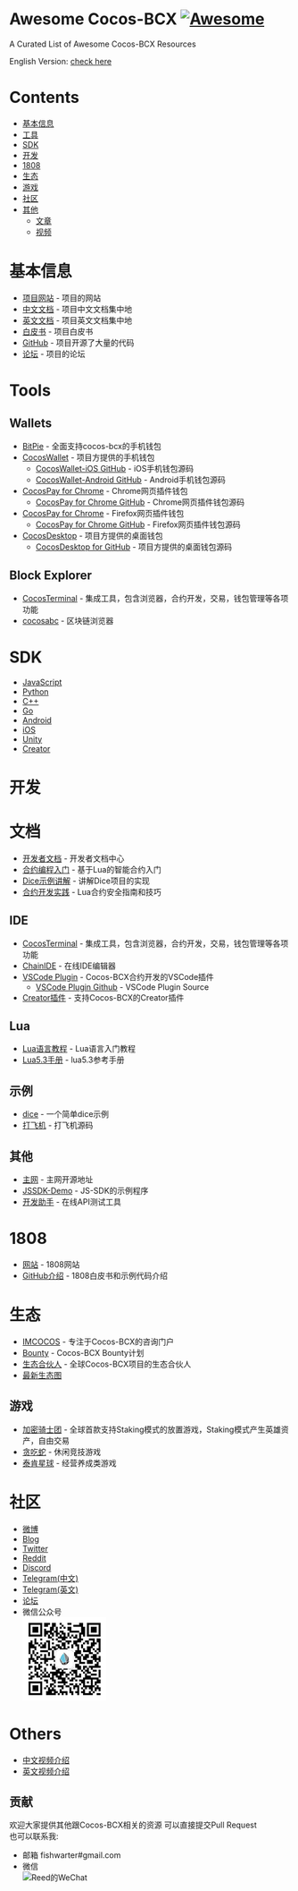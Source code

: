 # Awesome Cocos-BCX [![Awesome](https://cdn.rawgit.com/sindresorhus/awesome/d7305f38d29fed78fa85652e3a63e154dd8e8829/media/badge.svg)](https://github.com/sindresorhus/awesome)<!-- omit in toc --> 
A Curated List of Awesome Cocos-BCX Resources

English Version: [check here](/README-EN.md)

# Contents <!-- omit in toc --> 
- [基本信息](#基本信息)
- [工具](#工具)
- [SDK](#SDK)
- [开发](#开发)
- [1808](#1808)
- [生态](#生态)
- [游戏](#游戏)
- [社区](#社区)
- [其他](#其他)
  - [文章](#article)
  - [视频](#video)


# 基本信息
* [项目网站](https://www.cocosbcx.io/) - 项目的网站
* [中文文档](https://cn-dev.cocosbcx.io/) - 项目中文文档集中地
* [英文文档](https://dev.cocosbcx.io/) - 项目英文文档集中地
* [白皮书](https://www.cocosbcx.io/static/Whitepaper_zh.pdf) - 项目白皮书
* [GitHub](https://github.com/cocos-bcx) - 项目开源了大量的代码
* [论坛](https://forum.cocosbcx.io/) - 项目的论坛

# Tools
## Wallets
* [BitPie](https://bitpie.com/) - 全面支持cocos-bcx的手机钱包
* [CocosWallet](https://www.cocosbcx.io/product) - 项目方提供的手机钱包
    * [CocosWallet-iOS GitHub](https://github.com/Cocos-BCX/iOSWallet) - iOS手机钱包源码
    * [CocosWallet-Android GitHub](https://github.com/Cocos-BCX/AndroidWallet) - Android手机钱包源码
* [CocosPay for Chrome](https://chrome.google.com/webstore/detail/cocospay/ffbhaeoepdfapfjhcihbbhlaigejfack) - Chrome网页插件钱包
    * [CocosPay for Chrome GitHub](https://github.com/Cocos-BCX/CocosPay) - Chrome网页插件钱包源码
* [CocosPay for Chrome](https://addons.mozilla.org/zh-CN/firefox/addon/cocospay/?src=search) - Firefox网页插件钱包
    * [CocosPay for Chrome GitHub](https://github.com/Cocos-BCX/CocosPay-firefox) - Firefox网页插件钱包源码
* [CocosDesktop](https://www.cocosbcx.io/product) - 项目方提供的桌面钱包
    * [CocosDesktop for  GitHub](https://github.com/Cocos-BCX/CocosPayDesktop) - 项目方提供的桌面钱包源码

  
## Block Explorer
* [CocosTerminal](http://cocos-terminal.com/) - 集成工具，包含浏览器，合约开发，交易，钱包管理等各项功能
* [cocosabc](https://www.cocosabc.com/) - 区块链浏览器

  
# SDK
* [JavaScript](https://github.com/Cocos-BCX/JSSDK)
* [Python](https://github.com/Cocos-BCX/Python-Middleware)
* [C++](https://github.com/Cocos-BCX/bcxLibrary-Cpp)
* [Go](https://github.com/Cocos-BCX/Go-SDK)
* [Android](https://github.com/Cocos-BCX/AndroidSDK)
* [iOS](https://github.com/Cocos-BCX/iOSSDK)
* [Unity](https://github.com/Cocos-BCX/UnitySDK)
* [Creator](https://github.com/Cocos-BCX/bcx-sdk-creator)

# 开发
# 文档
* [开发者文档](https://cn-dev.cocosbcx.io/) - 开发者文档中心
* [合约编程入门](https://cn-dev.cocosbcx.io/docs/hello_world) - 基于Lua的智能合约入门
* [Dice示例讲解](https://cn-dev.cocosbcx.io/docs/81-%E6%8A%BD%E5%A5%96%E7%A4%BA%E4%BE%8B) - 讲解Dice项目的实现
* [合约开发实践](https://github.com/Cocos-BCX/smart-contract-practice) - Lua合约安全指南和技巧

## IDE
* [CocosTerminal](http://cocos-terminal.com/) - 集成工具，包含浏览器，合约开发，交易，钱包管理等各项功能
* [ChainIDE](https://cocosbcxide.com/) - 在线IDE编辑器
* [VSCode Plugin](https://marketplace.visualstudio.com/items?itemName=Cocos-BCX.vscode-cocosbcx) - Cocos-BCX合约开发的VSCode插件
    * [VSCode Plugin Github](https://github.com/Cocos-BCX/vscode-cocos-bcx) - VSCode Plugin Source
* [Creator插件](https://github.com/Cocos-BCX/bcx-sdk-creator) - 支持Cocos-BCX的Creator插件


## Lua
* [Lua语言教程](https://www.runoob.com/lua/lua-tutorial.html) - Lua语言入门教程
* [Lua5.3手册]( https://www.lua.org/manual/5.3/) - lua5.3参考手册



## 示例
* [dice](https://github.com/Cocos-BCX/cocos-dice-sample) - 一个简单dice示例
* [打飞机](https://github.com/Cocos-BCX/cocos-shooting-game) - 打飞机源码

## 其他
* [主网](https://github.com/Cocos-BCX/cocos-mainnet) - 主网开源地址
* [JSSDK-Demo](https://github.com/Cocos-BCX/JSSDK-Demo) - JS-SDK的示例程序
* [开发助手](http://cocos-terminal.com/#/sdk-debug) - 在线API测试工具

# 1808
* [网站](http://cocos1808.org/) - 1808网站
* [GitHub介绍](https://github.com/Cocos-BCX/1808) - 1808白皮书和示例代码介绍
  
# 生态
* [IMCOCOS](https://imcocos.com/) - 专注于Cocos-BCX的咨询门户
* [Bounty](https://bounty.cocosbcx.io/) - Cocos-BCX Bounty计划
* [生态合伙人](https://www.cocosbcx.io/buildersandangels) - 全球Cocos-BCX项目的生态合伙人
* [最新生态图]()

## 游戏
* [加密骑士团](http://ckt.cocosbcx.net/) - 全球首款支持Staking模式的放置游戏，Staking模式产生英雄资产，自由交易
* [贪吃蛇](https://snake-cocosbcx.cocosbcx.net/) - 休闲竞技游戏
* [泰肯星球](http://game2.tokenplanet.net/tokenplanet.html) - 经营养成类游戏

# 社区
* [微博](https://weibo.com/u/2183715773?topnav=1&wvr=6&topsug=1)
* [Blog](https://medium.com/cocosbcx)
* [Twitter](https://twitter.com/cocosbcx)
* [Reddit](https://www.reddit.com/r/cocosbcx/)
* [Discord](https://discord.gg/jdJMNtC)
* [Telegram(中文)](https://t.me/CocosBCX)
* [Telegram(英文)](https://t.me/cocosblockchainexpedition)
* [论坛](https://forum.cocosbcx.io/)
* 微信公众号  
![公众号](https://github.com/ConsensusDev/Awesome-Cocos-BCX/blob/master/files/OfficialAccountsQR.jpg)

# Others
* [中文视频介绍](https://v.qq.com/x/page/k0845061ekk.html)
* [英文视频介绍](https://v.qq.com/x/page/q08458nyqi3.html)

## 贡献<!-- omit in toc --> 
欢迎大家提供其他跟Cocos-BCX相关的资源
可以直接提交Pull Request  
也可以联系我:
* 邮箱 fishwarter#gmail.com
* 微信  
![Reed的WeChat](https://github.com/ConsensusDev/awsome-FISCO-BCOS/blob/master/files/reed.jpg)
